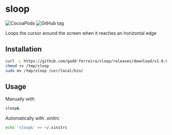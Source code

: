 # sloop

![CocoaPods](https://img.shields.io/github/license/gadd-ferreira/sloop.svg?style=for-the-badge) ![GitHub tag](https://img.shields.io/github/tag/gadd-ferreira/sloop.svg?style=for-the-badge)

Loops the cursor around the screen when it reaches an horizontal edge


## Installation
```bash
curl -L https://github.com/gadd-ferreira/sloop/releases/download/v1.0.0/sloop-v1.0.0 -o /tmp/sloop
chmod +x /tmp/sloop
sudo mv /tmp/sloop /usr/local/bin/
```


## Usage



Manually with



```bash
sloop&
```



Automatically with .xinitrc
```bash
echo 'sloop&' >> ~/.xinitrc
```
